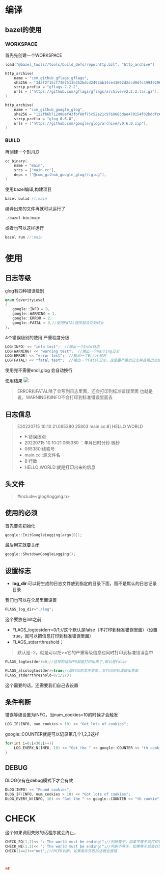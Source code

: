 # 编译
## bazel的使用
### WORKSPACE
首先先创建一个WORKSPACE
~~~cpp
load("@bazel_tools//tools/build_defs/repo:http.bzl", "http_archive")

http_archive(
    name = "com_github_gflags_gflags",
    sha256 = "34af2f15cf7367513b352bdcd2493ab14ce43692d2dcd9dfc499492966c64dcf",
    strip_prefix = "gflags-2.2.2",
    urls = ["https://github.com/gflags/gflags/archive/v2.2.2.tar.gz"],
)

http_archive(
    name = "com_github_google_glog",
    sha256 = "122fb6b712808ef43fbf80f75c52a21c9760683dae470154f02bddfc61135022",
    strip_prefix = "glog-0.6.0",
    urls = ["https://github.com/google/glog/archive/v0.6.0.zip"],
)
~~~

### BUILD
再创建一个BUILD
~~~cpp
cc_binary(
    name = "main",
    srcs = ["main.cc"],
    deps = ["@com_github_google_glog//:glog"],
)
~~~


使用bazel编译,构建项目
~~~cpp
bazel bulid //:main
~~~

编译出来的文件再就可以运行了
~~~c
./bazel-bin/main
~~~

或者也可以这样运行
~~~cpp
bazel run //:main
~~~



# 使用
## 日志等级
glog有四种错误级别

~~~cpp
enum SeverityLevel
{
　　google::INFO = 0,
　　google::WARNING = 1,
　　google::ERROR = 2,
　　google::FATAL = 3,//使用FATAL程序就会立刻终止
};
~~~


4个错误级别的使用
严重程度分级
~~~cpp
LOG(INFO) << "info test";  //输出一个Info日志
LOG(WARNING) << "warning test";  //输出一个Warning日志
LOG(ERROR) << "error test";  //输出一个Error日志
LOG(FATAL) << "fatal test";  //输出一个Fatal日志，这是最严重的日志并且输出之后会中止程序
~~~
使用完不需要endl,glog 会自动换行

使用结果
![](https://img-blog.csdnimg.cn/8323dd9303e14ca1a60446fd20fdde67.png)

>ERROR和FATAL除了会写到日志里面，还会打印到标准错误里面
>也就是说，WARNING和INFO不会打印到标准错误里面去


## 日志信息
>E20220715 10:10:21.065380 25803 main.cc:8] HELLO WORLD

>* E:错误级别 
>* 20220715 10:10:21.065380 ：年月日时分秒.微秒
>* 065380:线程号 
>* main.cc :源文件名
>* 8:行数
>* HELLO WORLD:就是打印出来的信息


## 头文件

>#include<glog/logging.h>

## 使用的必须
首先要先初始化
~~~cpp
google::InitGoogleLogging(argv[0]);
~~~

最后用完就要关闭
~~~cpp
google::ShutdownGoogleLogging();
~~~


## 设置标志
*  **log_dir**:可以将生成的日志文件放到指定的目录下面，而不是默认的日志记录目录

我们也可以在全局里面设置

~~~cpp
FLAGS_log_dir="./log";
~~~
这个要放在init之前

* FLAGS_logtostderr=0/1;//这个默认是false（不打印到标准错误里面）（设置true，就可以把信息打印到标准错误里面）
* FLAGS_stderrthreshold；
>默认是=2，就是可以把>=它的严重等级信息也同时打印到标准错误当中
~~~cpp
FLAGS_logtostderr=0;//这样的话INFO就能打印出来了,默认是false

FLAGS_alsologtostderr=true;//既打印到文件里面，又打印到标准输出里面
FLAGS_stderrthreshold=0/1/2/3；
~~~
这个需要的话，还需要我们自己去设置



## 条件判断
错误等级设置为INFO，当num_cookies>10的时候才会触发
~~~cpp
LOG_IF(INFO, num_cookies > 10) << "Got lots of cookies";
~~~

google::COUNTER就是可以记录第几个1,2,3这样
~~~cpp
for(int i=0;i<30;i++){
    LOG_EVERY_N(INFO, 10) << "Got the " << google::COUNTER << "th cookie";//每10次打印一下,
}
~~~

## DEBUG
DLOG仅有在debug模式下才会有效
~~~cpp
DLOG(INFO) << "Found cookies";
DLOG_IF(INFO, num_cookies > 10) << "Got lots of cookies";
DLOG_EVERY_N(INFO, 10) << "Got the " << google::COUNTER << "th cookie";
~~~


# CHECK
这个如果调用失败的话程序就会终止，

~~~cpp
CHECK_EQ(1,2)<< ": The world must be ending!";//判断等于，如果不等于就打印信息
CHECK_NE(1,2)<< ": The world must be ending!";//判断不等于，如果等于就会打印信息
CHECK(1==2)<<"not";//CHCEK判断，如果条件失败的话就会报错



## 
